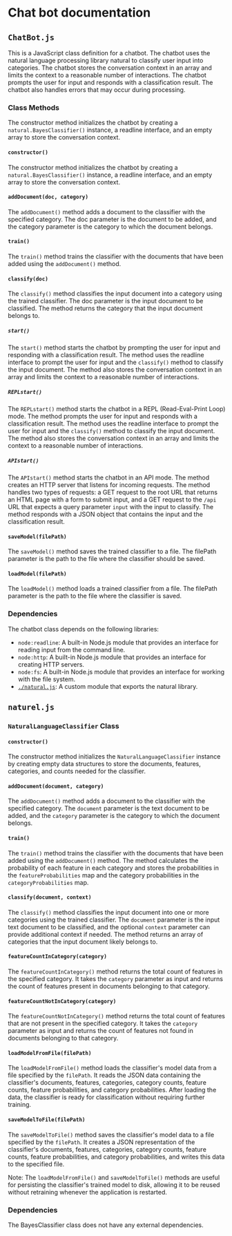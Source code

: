 # Chat bot documentation

## `ChatBot.js`

This is a JavaScript class definition for a chatbot. The chatbot uses the natural language processing library natural to classify user input into categories. The chatbot stores the conversation context in an array and limits the context to a reasonable number of interactions. The chatbot prompts the user for input and responds with a classification result. The chatbot also handles errors that may occur during processing.

### Class Methods

The constructor method initializes the chatbot by creating a `natural.BayesClassifier()` instance, a readline interface, and an empty array to store the conversation context.

#### `constructor()`

The constructor method initializes the chatbot by creating a `natural.BayesClassifier()` instance, a readline interface, and an empty array to store the conversation context.

#### `addDocument(doc, category)`

The `addDocument()` method adds a document to the classifier with the specified category. The doc parameter is the document to be added, and the category parameter is the category to which the document belongs.

#### `train()`

The `train()` method trains the classifier with the documents that have been added using the `addDocument()` method.

#### `classify(doc)`

The `classify()` method classifies the input document into a category using the trained classifier. The doc parameter is the input document to be classified. The method returns the category that the input document belongs to.

##### `start()`

The `start()` method starts the chatbot by prompting the user for input and responding with a classification result. The method uses the readline interface to prompt the user for input and the `classify()` method to classify the input document. The method also stores the conversation context in an array and limits the context to a reasonable number of interactions.

##### `REPLstart()`

The `REPLstart()` method starts the chatbot in a REPL (Read-Eval-Print Loop) mode. The method prompts the user for input and responds with a classification result. The method uses the readline interface to prompt the user for input and the `classify()` method to classify the input document. The method also stores the conversation context in an array and limits the context to a reasonable number of interactions.

##### `APIstart()`

The `APIstart()` method starts the chatbot in an API mode. The method creates an HTTP server that listens for incoming requests. The method handles two types of requests: a GET request to the root URL that returns an HTML page with a form to submit input, and a GET request to the `/api` URL that expects a query parameter `input` with the input to classify. The method responds with a JSON object that contains the input and the classification result.

#### `saveModel(filePath)`

The `saveModel()` method saves the trained classifier to a file. The filePath parameter is the path to the file where the classifier should be saved.

#### `loadModel(filePath)`

The `loadModel()` method loads a trained classifier from a file. The filePath parameter is the path to the file where the classifier is saved.

### Dependencies

The chatbot class depends on the following libraries:

* `node:readline`: A built-in Node.js module that provides an interface for reading input from the command line.
* `node:http`: A built-in Node.js module that provides an interface for creating HTTP servers.
* `node:fs`: A built-in Node.js module that provides an interface for working with the file system.
* [`./natural.js`](#naturaljs): A custom module that exports the natural library.

## `naturel.js`

### `NaturalLanguageClassifier` Class

#### `constructor()`

The constructor method initializes the `NaturalLanguageClassifier` instance by creating empty data structures to store the documents, features, categories, and counts needed for the classifier.

#### `addDocument(document, category)`

The `addDocument()` method adds a document to the classifier with the specified category. The `document` parameter is the text document to be added, and the `category` parameter is the category to which the document belongs.

#### `train()`

The `train()` method trains the classifier with the documents that have been added using the `addDocument()` method. The method calculates the probability of each feature in each category and stores the probabilities in the `featureProbabilities` map and the category probabilities in the `categoryProbabilities` map.

#### `classify(document, context)`

The `classify()` method classifies the input document into one or more categories using the trained classifier. The `document` parameter is the input text document to be classified, and the optional `context` parameter can provide additional context if needed. The method returns an array of categories that the input document likely belongs to.

#### `featureCountInCategory(category)`

The `featureCountInCategory()` method returns the total count of features in the specified category. It takes the `category` parameter as input and returns the count of features present in documents belonging to that category.

#### `featureCountNotInCategory(category)`

The `featureCountNotInCategory()` method returns the total count of features that are not present in the specified category. It takes the `category` parameter as input and returns the count of features not found in documents belonging to that category.

#### `loadModelFromFile(filePath)`

The `loadModelFromFile()` method loads the classifier's model data from a file specified by the `filePath`. It reads the JSON data containing the classifier's documents, features, categories, category counts, feature counts, feature probabilities, and category probabilities. After loading the data, the classifier is ready for classification without requiring further training.

#### `saveModelToFile(filePath)`

The `saveModelToFile()` method saves the classifier's model data to a file specified by the `filePath`. It creates a JSON representation of the classifier's documents, features, categories, category counts, feature counts, feature probabilities, and category probabilities, and writes this data to the specified file.

Note: The `loadModelFromFile()` and `saveModelToFile()` methods are useful for persisting the classifier's trained model to disk, allowing it to be reused without retraining whenever the application is restarted.


### Dependencies

The BayesClassifier class does not have any external dependencies.
